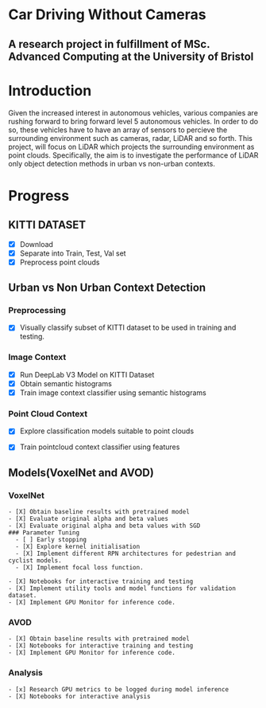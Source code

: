 # Car Driving Without Cameras 

## A research project in fulfillment of MSc. Advanced Computing at the University of Bristol 

# Introduction 

Given the increased interest in autonomous vehicles, various companies are rushing forward to bring forward level 5 autonomous vehicles. 
In order to do so, these vehicles have to have an array of sensors to percieve the surrounding environment such as cameras, radar, LiDAR and so forth. 
This project, will  focus on LiDAR which projects the surrounding environment as point clouds. Specifically, the aim is to investigate the performance of LiDAR only object detection methods in urban vs non-urban contexts. 

# Progress 

## KITTI DATASET 
- [X] Download 
- [X] Separate into Train, Test, Val set 
- [X] Preprocess point clouds  
  
## Urban vs Non Urban Context Detection 
  ### Preprocessing 
   - [x] Visually classify subset of KITTI dataset to be used in training and testing. 
   
  
  ### Image Context 
   - [x] Run DeepLab V3 Model on KITTI Dataset
   - [x] Obtain semantic histograms
   - [x] Train image context classifier using semantic histograms
  
  ### Point Cloud Context 
   - [x] Explore classification models suitable to point clouds
   - [x] Train pointcloud context classifier using features
  
  
  ## Models(VoxelNet and AVOD) 

  ### VoxelNet
    - [X] Obtain baseline results with pretrained model
    - [X] Evaluate original alpha and beta values
    - [X] Evaluate original alpha and beta values with SGD
    ### Parameter Tuning 
      - [ ] Early stopping 
      - [X] Explore kernel initialisation 
      - [X] Implement different RPN architectures for pedestrian and cyclist models.
      - [X] Implement focal loss function.
      
    - [X] Notebooks for interactive training and testing
    - [X] Implement utility tools and model functions for validation dataset.
    - [X] Implement GPU Monitor for inference code. 
    
   ### AVOD 
    - [X] Obtain baseline results with pretrained model
    - [X] Notebooks for interactive training and testing
    - [X] Implement GPU Monitor for inference code. 

    
   ### Analysis
    - [x] Research GPU metrics to be logged during model inference 
    - [X] Notebooks for interactive analysis 
    
   
    


